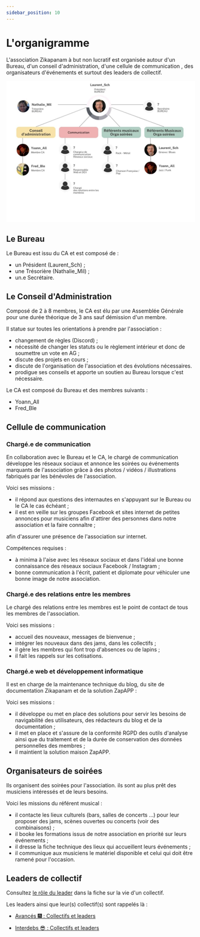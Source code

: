 ```yaml
---
sidebar_position: 10
---
```


# L'organigramme

L'association Zikapanam à but non lucratif est organisée autour d'un Bureau, d'un conseil d'administration, d'une cellule de communication 
, des organisateurs d'événements et surtout des leaders de collectif.

![Organigramme Zikapanam](/img/zikapanam-organigramme.jpg)

## Le Bureau

Le Bureau est issu du CA et est composé de :

- un Président (Laurent_Sch) ;
- une Trésorière (Nathalie_Mil) ;
- un.e Secrétaire.

## Le Conseil d'Administration

Composé de 2 à 8 membres, le CA est élu par une Assemblée Générale pour une durée théorique de 3 ans sauf démission d'un membre.

Il statue sur toutes les orientations à prendre par l'association :
- changement de règles (Discord) ;
- nécessité de changer les statuts ou le règlement intérieur et donc de soumettre un vote en AG ;
- discute des projets en cours ;
- discute de l'organisation de l'association et des évolutions nécessaires.
- prodigue ses conseils et apporte un soutien au Bureau lorsque c'est nécessaire.

Le CA est composé du Bureau et des membres suivants :
- Yoann_All
- Fred_Ble

## Cellule de communication

### Chargé.e de communication

En collaboration avec le Bureau et le CA, le chargé de communication développe les réseaux sociaux et annonce les soirées ou événements marquants de l'association grâce à des photos / vidéos / illustrations fabriqués par les bénévoles de l'association.

Voici ses missions :
- il répond aux questions des internautes en s'appuyant sur le Bureau ou le CA le cas échéant ;
- il est en veille sur les groupes Facebook et sites internet de petites annonces pour musiciens afin d'attirer des personnes dans notre association et la faire connaître ;

afin d'assurer une présence de l'association sur internet.

Compétences requises :
- à minima à l'aise avec les réseaux sociaux et dans l'idéal une bonne connaissance des réseaux sociaux Facebook / Instagram ;
- bonne communication à l'écrit, patient et diplomate pour véhiculer une bonne image de notre association.

### Chargé.e des relations entre les membres

Le chargé des relations entre les membres est le point de contact de tous les membres de l'association.

Voici ses missions :
- accueil des nouveaux, messages de bienvenue ;
- intégrer les nouveaux dans des jams, dans les collectifs ;
- il gère les membres qui font trop d'absences ou de lapins ;
- il fait les rappels sur les cotisations.

### Chargé.e web et développement informatique

Il est en charge de la maintenance technique du blog, du site de documentation Zikapanam et de la solution ZapAPP :

Voici ses missions :
- il développe ou met en place des solutions pour servir les besoins de navigabilité des utilisateurs, des rédacteurs du blog et de la documentation ;
- il met en place et s'assure de la conformité RGPD des outils d'analyse ainsi que du traitement et de la durée de conservation des données personnelles des membres ;
- il maintient la solution maison ZapAPP.

## Organisateurs de soirées

Ils organisent des soirées pour l'association. ils sont au plus prêt des musiciens intéressés et de leurs besoins.

Voici les missions du référent musical :
- il contacte les lieux culturels (bars, salles de concerts ...) pour leur proposer des jams, scènes ouvertes ou concerts (voir des combinaisons) ;
- il booke les formations issus de notre association en priorité sur leurs événements ;
- il dresse la fiche technique des lieux qui accueillent leurs événements ;
- il communique aux musiciens le matériel disponible et celui qui doit être ramené pour l'occasion.


## Leaders de collectif

Consultez [le rôle du leader](/docs/organiser/la-vie-d-un-collectif#r%C3%B4le-du-leader-de-collectif) dans la fiche sur la vie d'un collectif.

Les leaders ainsi que leur(s) collectif(s) sont rappelés là :

- [Avancés 🎆 : Collectifs et leaders](/docs/intro#les-diff%C3%A9rents-collectifs-des-avanc%C3%A9s-)

- [Interdebs 😎 : Collectifs et leaders](/docs/intro#les-diff%C3%A9rents-collectifs-des-interdebs-)